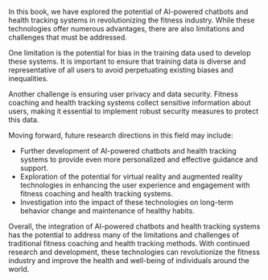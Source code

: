 
In this book, we have explored the potential of AI-powered chatbots and health tracking systems in revolutionizing the fitness industry. While these technologies offer numerous advantages, there are also limitations and challenges that must be addressed.

One limitation is the potential for bias in the training data used to develop these systems. It is important to ensure that training data is diverse and representative of all users to avoid perpetuating existing biases and inequalities.

Another challenge is ensuring user privacy and data security. Fitness coaching and health tracking systems collect sensitive information about users, making it essential to implement robust security measures to protect this data.

Moving forward, future research directions in this field may include:

* Further development of AI-powered chatbots and health tracking systems to provide even more personalized and effective guidance and support.
* Exploration of the potential for virtual reality and augmented reality technologies in enhancing the user experience and engagement with fitness coaching and health tracking systems.
* Investigation into the impact of these technologies on long-term behavior change and maintenance of healthy habits.

Overall, the integration of AI-powered chatbots and health tracking systems has the potential to address many of the limitations and challenges of traditional fitness coaching and health tracking methods. With continued research and development, these technologies can revolutionize the fitness industry and improve the health and well-being of individuals around the world.
